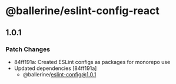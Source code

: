 # @ballerine/eslint-config-react

## 1.0.1

### Patch Changes

- 84ff191a: Created ESLint configs as packages for monorepo use
- Updated dependencies [84ff191a]
  - @ballerine/eslint-config@1.0.1

